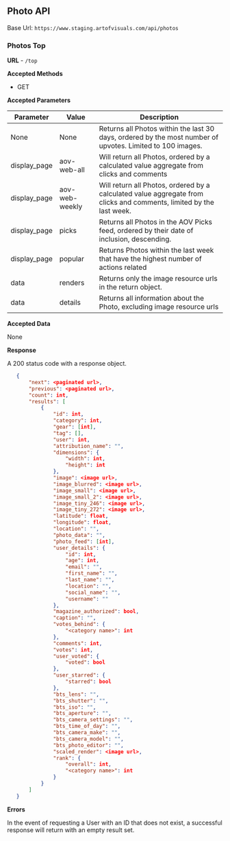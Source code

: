 ## Photo API

Base Url: `https://www.staging.artofvisuals.com/api/photos`

### Photos Top
**URL** - `/top`

**Accepted Methods**
- GET

**Accepted Parameters**

| Parameter| Value| Description|
|--|--|--|
|None| None| Returns all Photos within the last 30 days, ordered by the most number of upvotes. Limited to 100 images.|
|display_page| aov-web-all| Will return all Photos, ordered by a calculated value aggregate from clicks and comments|
|display_page| aov-web-weekly| Will return all Photos, ordered by a calculated value aggregate from clicks and comments, limited by the last week.|
|display_page| picks| Returns all Photos in the AOV Picks feed, ordered by their date of inclusion, descending.|
|display_page| popular| Returns Photos within the last week that have the highest number of actions related|
|data| renders| Returns only the image resource urls in the return object.|
|data| details| Returns all information about the Photo, excluding image resource urls|


**Accepted Data**

None

**Response**

A 200 status code with a response object.

```json
   {
       "next": <paginated url>,
       "previous": <paginated url>,
       "count": int,
       "results": [
           {
               "id": int,
               "category": int,
               "gear": [int],
               "tag": [],
               "user": int,
               "attribution_name": "",
               "dimensions": {
                   "width": int,
                   "height": int
               },
               "image": <image url>,
               "image_blurred": <image url>,
               "image_small": <image url>,
               "image_small_2": <image url>,
               "image_tiny_246": <image url>,
               "image_tiny_272": <image url>,
               "latitude": float,
               "longitude": float,
               "location": "",
               "photo_data": "",
               "photo_feed": [int],
               "user_details": {
                   "id": int,
                   "age": int,
                   "email": "",
                   "first_name": "",
                   "last_name": "",
                   "location": "",
                   "social_name": "",
                   "username": ""
               },
               "magazine_authorized": bool,
               "caption": "",
               "votes_behind": {
                   "<category name>": int
               },
               "comments": int,
               "votes": int,
               "user_voted": {
                   "voted": bool
               },
               "user_starred": {
                   "starred": bool
               },
               "bts_lens": "",
               "bts_shutter": "",
               "bts_iso": "",
               "bts_aperture": "",
               "bts_camera_settings": "",
               "bts_time_of_day": "",
               "bts_camera_make": "",
               "bts_camera_model": "",
               "bts_photo_editor": "",
               "scaled_render": <image url>,
               "rank": {
                   "overall": int,
                   "<category name>": int
               }
           }
       ]
   }
```

**Errors**

In the event of requesting a User with an ID that does not exist, a successful response will return with an empty result
set.